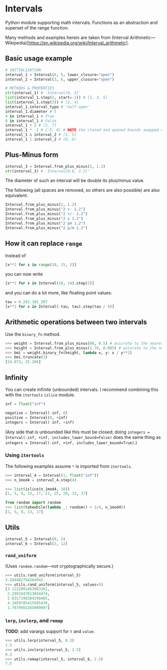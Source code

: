 # Intervals
Python module supporting math intervals.
Functions as an abstraction and superset of the range function.

Many methods and examples herein are taken from (Interval Arithmetic&mdash;Wikipedia)[https://en.wikipedia.org/wiki/Interval_arithmetic].


## Basic usage example
```python
# INITIALIZATION
interval_1 = Interval(0, 5, lower_closure="open")
interval_2 = Interval(3, 6, upper_closure="open")

# METHODS & PROPERTIES
str(interval_1) # 'Interval(0, 5]'
list(interval_1.step(2, start=-1)) # [1, 3, 5]
list(interval_1.step(2)) # [2, 4]
interval_1.interval_type # 'half-open'
interval_1.diameter # 5
4 in interval_1 # True
0 in interval_1 # False
interval_1 + 2 # (2, 7]
interval_1 * -1 # [-5, 0) # NOTE the closed and opened bounds swapped order too
interval_1 & interval_2 # [3, 5]
interval_1 | interval_2 # (0, 6)
```


## Plus-Minus form
```python
interval_3 = Interval.from_plus_minus(2, 1.2)
str(interval_3) # 'Interval[0.8, 3.2]'
```
The diameter of such an interval will be double its plus/minus value.

The following (all spaces are removed, so others are also possible) are also equivalent:
```python
Interval.from_plus_minus(2, 1.2)
Interval.from_plus_minus("2 +- 1.2")
Interval.from_plus_minus("2 +/- 1.2")
Interval.from_plus_minus("2 ± 1.2")
Interval.from_plus_minus("2 pm 1.2")
Interval.from_plus_minus("2 p/m 1.2")
```


## How it can replace `range`
Instead of
```python
[x**2 for x in range(10, 15, 2)]
```
you can now write
```python
[x**2 for x in Interval(10, 14).step(2)]
```
and you can do a lot more, like floating point values:
```python
tau = 6.283_185_307
[x**2 for x in Interval(-tau, tau).step(tau / 4)]
```

## Arithmetic operations between two intervals
Use the `binary_fn` method.

```python
>>> weight = Interval.from_plus_minus(80, 0.5) # accurate to the nearest kg
>>> height = Interval.from_plus_minus(1.79, 0.005) # accurate to the nearest cm
>>> bmi = weight.binary_fn(height, lambda x, y: x / y**2)
>>> bmi.truncate(3)
[24.673, 25.266]
```


## Infinity

You can create infinite (unbounded) intervals. I recommend combining this with the `itertools` `islice` module.

```python
inf = float("inf")

negative = Interval(-inf, 0)
positive = Interval(0, +inf)
integers = Interval(-inf, +inf)
```

(Any side that is unbounded like this must be closed; doing `integers = Interval(-inf, +inf, includes_lower_bound=False)` does the same thing as `integers = Interval(-inf, +inf, includes_lower_bound=True)`.)

### Using `itertools`

The following examples assume `*` is imported from `itertools`.

```python
>>> interval_4 = Interval(1, float("inf"))
>>> n_1mod4 = interval_4.step(4)
```
```python
>>> list(islice(n_1mod4, 10))
[1, 5, 9, 13, 17, 21, 25, 29, 33, 37]
```
```python
from random import random
>>> list(takewhile(lambda _: random() > 1/4, n_1mod4))
[1, 5, 9, 13, 17]
```

## Utils

```python
interval_5 = Interval(0, 5)
interval_6 = Interval(3, 12)
```
### `rand_uniform`
(Uses `random.random`&mdash;not cryptographically secure.)
```python
>>> utils.rand_uniform(interval_5)
3.184482794264942
>>> utils.rand_uniform(interval_5, values=5)
[3.1222991463963361,
 2.2991947013044474,
 2.8317198384298465,
 4.1059785415505439,
 1.7879902265000007]
```
### `lerp`, `invlerp`, and `remap`
<aside><b>TODO</b>: add varargs support for <code>t</code> and <code>value</code>.</aside>

```python
>>> utils.lerp(interval_5, 0.3)
1.5
>>> utils.invlerp(interval_5, 1.5)
0.3
>>> utils.remap(interval_5, interval_6, 2.5)
7.5
```
